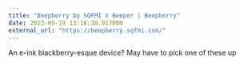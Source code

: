 ```yaml
---
title: "Beepberry by SQFMI x Beeper | Beepberry"
date: 2023-05-19 13:16:38.017000
external_url: "https://beepberry.sqfmi.com/"
---
```


An e-ink blackberry-esque device? May have to pick one of these up